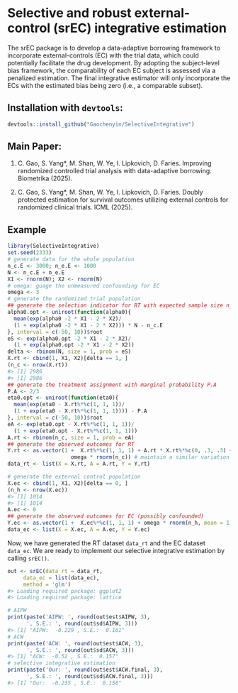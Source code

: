 
<!-- README.md is generated from README.Rmd. Please edit that file -->

# Selective and robust external-control (srEC) integrative estimation

<!-- badges: start -->
<!-- badges: end -->

The srEC package is to develop a data-adaptive borrowing framework to
incorporate external-controls (EC) with the trial data, which could
potentially facilitate the drug development. By adopting the
subject-level bias framework, the comparability of each EC subject is
assessed via a penalized estimation. The final integrative estimator
will only incorporate the ECs with the estimated bias being zero (i.e.,
a comparable subset).

## Installation with `devtools`:

``` r
devtools::install_github("Gaochenyin/SelectiveIntegrative")
```

## Main Paper:

1.  C. Gao, S. Yang\*, M. Shan, W. Ye, I. Lipkovich, D. Faries.
    Improving randomized controlled trial analysis with data-adaptive
    borrowing. Biometrika (2025).

2.  C. Gao, S. Yang\*, M. Shan, W. Ye, I. Lipkovich, D. Faries. Doubly
    protected estimation for survival outcomes utilizing external
    controls for randomized clinical trials. ICML (2025).

## Example

``` r
library(SelectiveIntegrative)
set.seed(2333)
# generate data for the whole population
n_c.E <- 3000; n_e.E <- 1000
N <- n_c.E + n_e.E
X1 <- rnorm(N); X2 <- rnorm(N)
# omega: guage the unmeasured confounding for EC
omega <- 3
# generate the randomized trial population 
## generate the selection indicator for RT with expected sample size n_c.E
alpha0.opt <- uniroot(function(alpha0){
  mean(exp(alpha0 -2 * X1 - 2 * X2)/
  (1 + exp(alpha0 -2 * X1 - 2 * X2))) * N - n_c.E
}, interval = c(-50, 10))$root
eS <- exp(alpha0.opt -2 * X1 - 2 * X2)/
  (1 + exp(alpha0.opt -2 * X1 - 2 * X2))
delta <- rbinom(N, size = 1, prob = eS)
X.rt <- cbind(1, X1, X2)[delta == 1, ]
(n_c <- nrow(X.rt))
#> [1] 2986
#> [1] 2986
## generate the treatment assignment with marginal probability P.A
P.A <- 2/3
eta0.opt <- uniroot(function(eta0){
  mean(exp(eta0 - X.rt%*%c(1, 1, 1))/
  (1 + exp(eta0 - X.rt%*%c(1, 1, 1)))) - P.A
}, interval = c(-50, 10))$root
eA <- exp(eta0.opt - X.rt%*%c(1, 1, 1))/
  (1 + exp(eta0.opt - X.rt%*%c(1, 1, 1)))
A.rt <- rbinom(n_c, size = 1, prob = eA)
## generate the observed outcomes for RT
Y.rt <- as.vector(1 +  X.rt%*%c(1, 1, 1) + A.rt * X.rt%*%c(0, .3, .3) + rnorm(n_c) + 
                    omega * rnorm(n_c)) # maintain a similar variation as the EC
data_rt <- list(X = X.rt, A = A.rt, Y = Y.rt)

# generate the external control population
X.ec <- cbind(1, X1, X2)[delta == 0, ]
(n_h <- nrow(X.ec))
#> [1] 1014
#> [1] 1014
A.ec <- 0
## generate the observed outcomes for EC (possibly confounded)
Y.ec <- as.vector(1 +  X.ec%*%c(1, 1, 1) + omega * rnorm(n_h, mean = 1) + rnorm(n_h))
data_ec <- list(X = X.ec, A = A.ec, Y = Y.ec)
```

Now, we have generated the RT dataset `data_rt` and the EC dataset
`data_ec`. We are ready to implement our selective integrative
estimation by calling `srEC()`.

``` r
out <- srEC(data_rt = data_rt,
     data_ec = list(data_ec),
     method = 'glm')
#> Loading required package: ggplot2
#> Loading required package: lattice
```

``` r
# AIPW
print(paste('AIPW: ', round(out$est$AIPW, 3), 
      ', S.E.: ', round(out$sd$AIPW, 3)))
#> [1] "AIPW:  -0.229 , S.E.:  0.161"
# ACW
print(paste('ACW: ', round(out$est$ACW, 3), 
      ', S.E.: ', round(out$sd$ACW, 3)))
#> [1] "ACW:  -0.52 , S.E.:  0.157"
# selective integrative estimation
print(paste('Our: ', round(out$est$ACW.final, 3), 
      ', S.E.: ', round(out$sd$ACW.final, 3)))
#> [1] "Our:  -0.235 , S.E.:  0.158"
```
